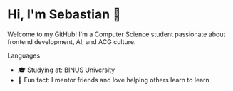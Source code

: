 # Hi, I'm Sebastian 👋
Welcome to my GitHub! I'm a Computer Science student passionate about frontend development, AI, and ACG culture.

Languages
- 🎓 Studying at: BINUS University
- 🧠 Fun fact: I mentor friends and love helping others learn to learn
